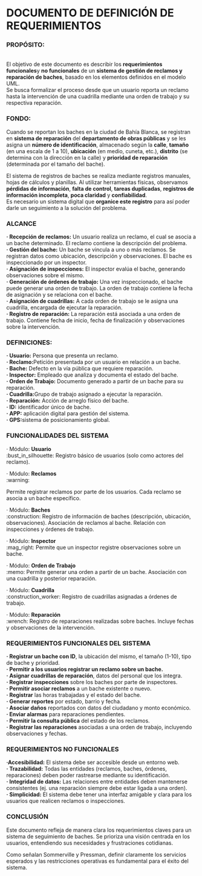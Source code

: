 <H1>DOCUMENTO DE DEFINICIÓN DE REQUERIMIENTOS</H1>


<H3>PROPÓSITO:</H3>

<P><br>El objetivo de este documento es describir los <strong>requerimientos funcionales</strong>y <strong>no funcionales</strong> de un <strong>sistema de gestión de reclamos y reparación de baches</strong>, basado en los elementos definidos en el modelo UML.<br>Se busca formalizar el proceso desde que un usuario reporta un reclamo hasta la intervención de una cuadrilla mediante una orden de trabajo y su respectiva reparación.<br></P>

<H3>FONDO:</H3>

<P>Cuando se reportan los baches en la ciudad de Bahía Blanca, se registran en <strong>sistema de reparación</strong> del <strong>departamento de obras públicas</strong> y se les asigna un <strong>número de identificación</strong>, almacenado según la <strong>calle</strong>, <strong>tamaño</strong> (en una escala de 1 a 10), <strong>ubicación</strong> (en medio, cuneta, etc.), <strong>distrito</strong> (se determina con la dirección en la calle) y <strong>prioridad de reparación</strong> (determinada por el tamaño del bache).</P>

</P>El sistema de registros de baches se realiza mediante registros manuales, hojas de cálculos y planillas. Al utilizar herramientas físicas, observamos <strong>pérdidas de información</strong>, <strong>falta de control</strong>, <strong>tareas duplicadas</strong>, <strong>registros de información incompleta</strong>, <strong>poca claridad</strong> y <strong>confiabilidad</strong>. <br>Es necesario un sistema digital que <strong>organice este registro</strong> para así poder darle un seguimiento a la solución del problema.</P>

<H3>ALCANCE</H3>

<P><strong>· Recepción de reclamos:</strong> Un usuario realiza un reclamo, el cual se asocia a un bache determinado. El reclamo contiene la descripción del problema.<br><strong>· Gestión del bache:</strong> Un bache se vincula a uno o más reclamos. Se registran datos como ubicación, descripción y observaciones. El bache es inspeccionado por un inspector.<br><strong>· Asignación de inspecciones:</strong> El inspector evalúa el bache, generando observaciones sobre el mismo.<br><strong>· Generación de órdenes de trabajo:</strong> Una vez inspeccionado, el bache puede generar una orden de trabajo. La orden de trabajo contiene la fecha de asignación y se relaciona con el bache.<br><strong>· Asignación de cuadrillas:</strong> A cada orden de trabajo se le asigna una cuadrilla, encargada de ejecutar la reparación.<br><strong>· Registro de reparación:</strong> La reparación está asociada a una orden de trabajo. Contiene fecha de inicio, fecha de finalización y observaciones sobre la intervención.</P>


<H3>DEFINICIONES:</H3>

</P><strong>· Usuario:</strong> Persona que presenta un reclamo.<br><strong>· Reclamo:</strong>Petición presentada por un usuario en relación a un bache.<br><strong>· Bache:</strong> Defecto en la vía pública que requiere reparación.<br><strong>· Inspector:</strong> Empleado que analiza y documenta el estado del bache.<br><strong>· Orden de Trabajo:</strong> Documento generado a partir de un bache para su reparación.<br><strong>· Cuadrilla:</strong>Grupo de trabajo asignado a ejecutar la reparación.<br><strong>· Reparación:</strong> Acción de arreglo físico del bache.<br><strong>· ID:</strong> identificador único de bache.<br><strong>· APP:</strong> aplicación digital para gestión del sistema.<br><strong>· GPS:</strong>sistema de posicionamiento global.</P>

<H3>FUNCIONALIDADES DEL SISTEMA</H3>

</P>· Módulo: <strong>Usuario</strong><br> :bust_in_silhouette:
Registro básico de usuarios (solo como actores del reclamo).</P>

</P>· Módulo: <strong>Reclamos</strong><br> :warning:

Permite registrar reclamos por parte de los usuarios. Cada reclamo se asocia a un bache específico.</P>

</P>· Módulo: <strong>Baches</strong><br> 	:construction:
Registro de información de baches (descripción, ubicación, observaciones). Asociación de reclamos al bache. Relación con inspecciones y órdenes de trabajo.</P>

</P>· Módulo: <strong>Inspector</strong><br> :mag_right:
Permite que un inspector registre observaciones sobre un bache.</P>

</P>· Módulo: <strong>Orden de Trabajo</strong><br>  :memo:
Permite generar una orden a partir de un bache. Asociación con una cuadrilla y posterior reparación.</P>

</P>· Módulo: <strong>Cuadrilla</strong><br> :construction_worker:
Registro de cuadrillas asignadas a órdenes de trabajo.</P>

</P>· Módulo: <strong>Reparación</strong><br> :wrench:
Registro de reparaciones realizadas sobre baches. Incluye fechas y observaciones de la intervención.</P>


<H3>REQUERIMIENTOS FUNCIONALES DEL SISTEMA</H3>

</P><strong>· Registrar un bache con ID</strong>, la ubicación del mismo, el tamaño (1-10), tipo de bache y prioridad.<br><strong>· Permitir a los usuarios registrar un reclamo sobre un bache.</strong><br><strong>· Asignar cuadrillas de reparación</strong>, datos del personal que los integra.<br><strong>· Registrar inspecciones</strong> sobre los baches por parte de inspectores.<br><strong>· Permitir asociar reclamos</strong> a un bache existente o nuevo.<br><strong>· Registrar</strong> las horas trabajadas y el estado del bache.<br><strong>· Generar reportes</strong> por estado, barrio y fecha.<br><strong>· Asociar daños</strong> reportados con datos del ciudadano y monto económico.<br><strong>· Enviar alarmas</strong> para reparaciones pendientes.<br><strong>· Permitir la consulta pública</strong> del estado de los reclamos.<br><strong>· Registrar las reparaciones</strong> asociadas a una orden de trabajo, incluyendo observaciones y fechas.</P>

<H3>REQUERIMIENTOS NO FUNCIONALES</H3>

</P><strong>·Accesibilidad:</strong> El sistema debe ser accesible desde un entorno web.<br><strong>· Trazabilidad:</strong> Todas las entidades (reclamos, baches, órdenes, reparaciones) deben poder rastrearse mediante su identificación.<br><strong>· Integridad de datos:</strong> Las relaciones entre entidades deben mantenerse consistentes (ej. una reparación siempre debe estar ligada a una orden).<br><strong>· Simplicidad:</strong> El sistema debe tener una interfaz amigable y clara para los usuarios que realicen reclamos o inspecciones.</P>

<H3>CONCLUSIÓN</H3>

</P>Este documento refleja de manera clara los requerimientos claves para un sistema de seguimiento de baches. Se prioriza una visión centrada en los usuarios, entendiendo sus necesidades y frustraciones cotidianas.</P>

</P>Como señalan Sommerville y Pressman, definir claramente los servicios esperados y las restricciones operativas es fundamental para el éxito del sistema. </P>
